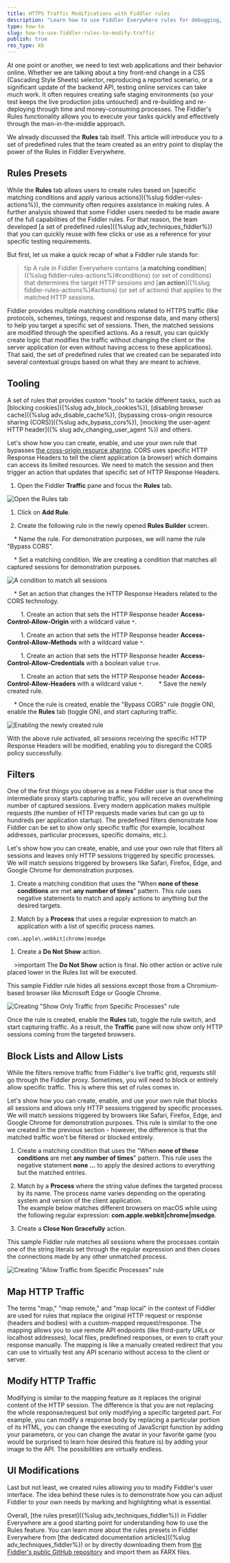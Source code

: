 ```yaml
---
title: HTTPS Traffic Modifications with Fiddler rules
description: "Learn how to use Fiddler Everywhere rules for debugging, modifying, mocking, and testing the ongoing web traffic."
type: how-to
slug: how-to-use-fiddler-rules-to-modify-traffic
publish: true
res_type: kb
---
```


At one point or another, we need to test web applications and their behavior online. Whether we are talking about a tiny front-end change in a CSS (Cascading Style Sheets) selector, reproducing a reported scenario, or a significant update of the backend API, testing online services can take much work. It often requires creating safe staging environments (so your test keeps the live production jobs untouched) and re-building and re-deploying through time and money-consuming processes. The Fiddler's Rules functionality allows you to execute your tasks quickly and effectively through the man-in-the-middle approach.

We already discussed the **Rules** tab itself. This article will introduce you to a set of predefined rules that the team created as an entry point to display the power of the Rules in Fiddler Everywhere.

## Rules Presets

While the **Rules** tab allows users to create rules based on [specific matching conditions and apply various actions]({%slug fiddler-rules-actions%}), the community often requires assistance in making rules. A further analysis showed that some Fiddler users needed to be made aware of the full capabilities of the Fiddler rules. For that reason, the team developed [a set of predefined rules]({%slug adv_techniques_fiddler%}) that you can quickly reuse with few clicks or use as a reference for your specific testing requirements.

But first, let us make a quick recap of what a Fiddler rule stands for:

>tip A rule in Fiddler Everywhere contains [**a matching condition**]({%slug fiddler-rules-actions%}#conditions) (or set of conditions) that determines the target HTTP sessions and [**an action**]({%slug fiddler-rules-actions%}#actions) (or set of actions) that applies to the matched HTTP sessions.

Fiddler provides multiple matching conditions related to HTTPS traffic (like protocols, schemes, timings, request and response data, and many others) to help you target a specific set of sessions. Then, the matched sessions are modified through the specified actions. As a result, you can quickly create logic that modifies the traffic without changing the client or the server application (or even without having access to these applications). That said, the set of predefined rules that we created can be separated into several contextual groups based on what they are meant to achieve.

## Tooling 

A set of rules that provides custom "tools" to tackle different tasks, such as [blocking cookies]({%slug adv_block_cookies%}), [disabling browser cache]({%slug adv_disable_cache%}), [bypassing cross-origin resource sharing (CORS)]({%slug adv_bypass_cors%}), [mocking the user-agent HTTP header]({% slug adv_changing_user_agent %}) and others.

Let's show how you can create, enable, and use your own rule that bypasses [the cross-origin resource sharing](https://developer.mozilla.org/en-US/docs/Web/HTTP/CORS). CORS uses specific HTTP Response Headers to tell the client application (a browser) which domains can access its limited resources. We need to match the session and then trigger an action that updates that specific set of HTTP Response Headers.

1. Open the Fiddler **Traffic** pane and focus the **Rules** tab.

 ![Open the Rules tab](../images/kb/rules-presets-how-to/open-rules.png)

1. Click on **Add Rule**.

1. Create the following rule in the newly opened **Rules Builder** screen.

    * Name the rule. For demonstration purposes, we will name the rule "Bypass CORS".

    * Set a matching condition. We are creating a condition that matches all captured sessions for demonstration purposes.

 ![A condition to match all sessions](../images/kb/rules-presets-how-to/match-condition-all-sessions.png)

    * Set an action that changes the HTTP Response Headers related to the CORS technology.

        1. Create an action that sets the HTTP Response header **Access-Control-Allow-Origin** with a wildcard value `*`.

        1. Create an action that sets the HTTP Response header **Access-Control-Allow-Methods** with a wildcard value `*`.

        1. Create an action that sets the HTTP Response header **Access-Control-Allow-Credentials** with a boolean value `true`.

        1. Create an action that sets the HTTP Response header **Access-Control-Allow-Headers** with a wildcard value `*`.
    
    * Save the newly created rule.

    * Once the rule is created, enable the "Bypass CORS" rule (toggle ON), enable the **Rules** tab (toggle ON), and start capturing traffic.

 ![Enabling the newly created rule](../images/kb/rules-presets-how-to/enabling-rule-bypass-cors.png)

With the above rule activated, all sessions receiving the specific HTTP Response Headers will be modified, enabling you to disregard the CORS policy successfully.

## Filters

One of the first things you observe as a new Fiddler user is that once the intermediate proxy starts capturing traffic, you will receive an overwhelming number of captured sessions. Every modern application makes multiple requests (the number of HTTP requests made varies but can go up to hundreds per application startup). The predefined filters demonstrate how Fiddler can be set to show only specific traffic (for example, localhost addresses, particular processes, specific domains, etc.). 

Let's show how you can create, enable, and use your own rule that filters all sessions and leaves only HTTP sessions triggered by specific processes. We will match sessions triggered by browsers like Safari, Firefox, Edge, and Google Chrome for demonstration purposes.

1. Create a matching condition that uses the "When **none of these conditions** are met **any number of times**" pattern. This rule uses negative statements to match and apply actions to anything but the desired targets.

1. Match by a **Process** that uses a regular expression to match an application with a list of specific process names.

 ```regex
 com\.apple\.webkit|chrome|msedge
 ```

1. Create a **Do Not Show** action.

    >important The **Do Not Show** action is final. No other action or active rule placed lower in the Rules list will be executed.

This sample Fiddler rule hides all sessions except those from a Chromium-based browser like Microsoft Edge or Google Chrome.

![Creating "Show Only Traffic from Specific Processes" rule](../images/advanced/adv-show-only-specific-processes.png)

Once the rule is created, enable the **Rules** tab, toggle the rule switch, and start capturing traffic. As a result, the **Traffic** pane will now show only HTTP sessions coming from the targeted browsers.


## Block Lists and Allow Lists

While the filters remove traffic from Fiddler's live traffic grid, requests still go through the Fiddler proxy. Sometimes, you will need to block or entirely allow specific traffic. This is where this set of rules comes in.

Let's show how you can create, enable, and use your own rule that blocks all sessions and allows only HTTP sessions triggered by specific processes. We will match sessions triggered by browsers like Safari, Firefox, Edge, and Google Chrome for demonstration purposes. This rule is similar to the one we created in the previous section - however, the difference is that the matched traffic won't be filtered or blocked entirely.

1. Create a matching condition that uses the "When **none of these conditions** are met **any number of times**" pattern. This rule uses the negative statement **none ...** to apply the desired actions to everything but the matched entries.

1. Match by a **Process** where the string value defines the targeted process by its name. The process name varies depending on the operating system and version of the client application.<br/>The example below matches different browsers on macOS while using the following regular expression: **com\.apple\.webkit|chrome|msedge**.

1. Create a **Close Non Gracefully** action.

This sample Fiddler rule matches all sessions where the processes contain one of the string literals set through the regular expression and then closes the connections made by any other unmatched process.

![Creating "Allow Traffic from Specific Processes" rule](../images/advanced/adv-allow-only-specific-processes.png)


## Map HTTP Traffic

The terms "map," "map remote," and "map local" in the context of Fiddler are used for rules that replace the original HTTP request or response (headers and bodies) with a custom-mapped request/response. The mapping allows you to use remote API endpoints (like third-party URLs or localhost addresses), local files, predefined responses, or even to craft your response manually. The mapping is like a manually created redirect that you can use to virtually test any API scenario without access to the client or server.

## Modify HTTP Traffic

Modifying is similar to the mapping feature as it replaces the original content of the HTTP session. The difference is that you are not replacing the whole response/request but only modifying a specific targeted part. For example, you can modify a response body by replacing a particular portion of its HTML, you can change the executing of JavaScript function by adding your parameters, or you can change the avatar in your favorite game (you would be surprised to learn how desired this feature is) by adding your image to the API. The possibilities are virtually endless.

## UI Modifications

Last but not least, we created rules allowing you to modify Fiddler's user interface. The idea behind these rules is to demonstrate how you can adjust Fiddler to your own needs by marking and highlighting what is essential. 


Overall, [the rules preset]({%slug adv_techniques_fiddler%}) in Fiddler Everywhere are a good starting point for understanding how to use the Rules feature. You can learn more about the rules presets in Fiddler Everywhere from [the dedicated documentation articles]({%slug adv_techniques_fiddler%}) or by directly downloading them from [the Fiddler's public GitHub repository](https://github.com/telerik/fiddler-everywhere/tree/master/rules) and import them as FARX files.